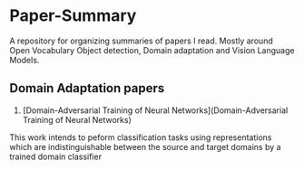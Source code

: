 # Paper-Summary
A repository for organizing summaries of papers I read. Mostly around Open Vocabulary Object detection, Domain adaptation and Vision Language Models. 

## Domain Adaptation papers
1) [Domain-Adversarial Training of Neural Networks](Domain-Adversarial Training of Neural Networks)

 This work intends to peform classification tasks using representations which are indistinguishable between the source and target domains by a trained domain classifier

